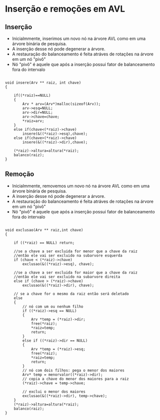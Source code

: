 # Inserção e remoções em AVL

## Inserção

* Inicialmmente, inserimos um novo nó na árvore AVL como em uma árvore binária de pesquisa.
* A inserção desse nó pode degenerar a árvore.
* A restauração do balanceamento é feita atráves de rotações na árvore em um nó "pivô"
* Nó "pivô" é aquele que após a inserção possui fator de balanceamento fora do intervalo

<pre><code>
void insere(Arv ** raiz, int chave)
{

    if((*raiz)==NULL)
    {
        Arv * arv=(Arv*)malloc(sizeof(Arv));
        arv->esq=NULL;
        arv->dir=NULL;
        arv->chave=chave;
        *raiz=arv;
    }
    else if(chave<(*raiz)->chave)
        insere(&((*raiz)->esq),chave);
    else if(chave>(*raiz)->chave)
        insere(&((*raiz)->dir),chave);

    (*raiz)->altura=altura(*raiz);
    balanco(raiz);
}
</code></pre>

## Remoção
* Inicialmmente, removemos um novo nó na árvore AVL como em uma árvore binária de pesquisa.
* A inserção desse nó pode degenerar a árvore.
* A restauração do balanceamento é feita atráves de rotações na árvore em um nó "pivô"
* Nó "pivô" é aquele que após a inserção possui fator de balanceamento fora do intervalo

<pre><code>
void exclusao(Arv ** raiz,int chave)
{

    if ((*raiz) == NULL) return;

    //se a chave a ser excluida for menor que a chave da raiz
    //então ele vai ser excluido na subarvore esquerda
    if (chave < (*raiz)->chave)
        exclusao(&((*raiz)->esq), chave);

    //se a chave a ser excluida for maior que a chave da raiz
    //então ele vai ser excluido na subarvore direita
    else if (chave > (*raiz)->chave)
        exclusao(&((*raiz)->dir), chave);

    // se a chave for o mesmo da raiz então será deletado
    else
    {
        // nó com um ou nenhum filho
        if ((*raiz)->esq == NULL)
        {
            Arv *temp = (*raiz)->dir;
            free(*raiz);
            *raiz=temp;
            return;
        }
        else if ((*raiz)->dir == NULL)
        {
            Arv *temp = (*raiz)->esq;
            free(*raiz);
            *raiz=temp;
            return;
        }
        // nó com dois filhos: pega o menor dos maiores
        Arv* temp = menorvalor((*raiz)->dir);
        // copia a chave do menor dos maiores para a raiz
        (*raiz)->chave = temp->chave;

        // exclui o menor dos maiores
        exclusao(&((*raiz)->dir), temp->chave);
    }
    (*raiz)->altura=altura(*raiz);
    balanco(raiz);
}
</code></pre>